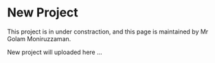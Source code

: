 # New Project

This project is in under constraction, and this page is maintained by Mr Golam Moniruzzaman.

New project will uploaded here
...
